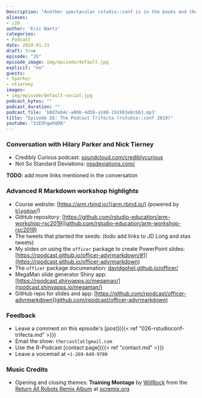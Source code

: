 ```yaml
---
Description: "Another spectacular rstudio::conf is in the books and the R-Podcast has tons of insights to share!  We kick off our coverage with a three-podcast crossover as I am joined by Credibly Curious co-host Nick Tierny and Not So Standard Deviations co-host Hilary Parker!  We discuss our impressions of the conference and where we'd like to see R go in 2019.  Plus I share how my journey to the Advanced R-Markdown workshop is a testament to the welcoming and openness that the R community offers. This is just the beginning of our coverage and I hope you enjoy this episode!"  
aliases:
- /26
author: 'Eric Nantz'
categories:
- Podcast
date: 2019-01-21
draft: true
episode: "26"
episode_image: img/episode/default.jpg
explicit: "no"
guests:
- hparker
- ntierney
images:
- img/episode/default-social.jpg
podcast_bytes: ""
podcast_duration: ""
podcast_file: 'b0d7ab4c-a06b-4d59-a180-191983e8cb63.mp3'
title: "Episode 26: The Podcast Trifecta (rstudio::conf 2019)"
youtube: "2zEXhgwhQ0A"
---
```


### Conversation with Hilary Parker and Nick Tierney

* Credibly Curious podcast: [soundcloud.com/crediblycurious](https://soundcloud.com/crediblycurious)
* Not So Standard Deviations: [nssdeviations.com/](http://nssdeviations.com/)

__TODO__: add more links mentioned in the conversation

### Advanced R Markdown workshop highlights

* Course website: [https://arm.rbind.io/](arm.rbind.io/) (powered by [`blogdown`](https://bookdown.org/yihui/blogdown/)!)
* GitHub repository: [https://github.com/rstudio-education/arm-workshop-rsc2019](github.com/rstudio-education/arm-workshop-rsc2019)
* The tweets that planted the seeds: (todo add links to JD Long and stas tweets)
* My slides on using the `officer` package to create PowerPoint slides: [https://rpodcast.github.io/officer-advrmarkdown/#1](https://rpodcast.github.io/officer-advrmarkdown)
* The `officer` package documenation: [davidgohel.github.io/officer/](https://davidgohel.github.io/officer/)
* MegaMan slide generator Shiny app: [https://rpodcast.shinyapps.io/megaman/](rpodcast.shinyapps.io/megaman/)
* GitHub repo for slides and app: [https://github.com/rpodcast/officer-advrmarkdown](github.com/rpodcast/officer-advrmarkdown)

### Feedback

- Leave a comment on this episode's [post]({{< ref "026-rstudioconf-trifecta.md" >}})
- Email the show: `thercast[at]gmail.com`
- Use the R-Podcast [contact page]({{< ref "contact.md" >}})
- Leave a voicemail at `+1-269-849-9780`

### Music Credits

- Opening and closing themes: __Training Montage__ by [WillRock](http://ocremix.org/artist/5043/willrock)  from the [Return All Robots Remix Album](http://ocremix.org/events/returnallrobots/) at [ocremix.org](http://ocremix.org/)
